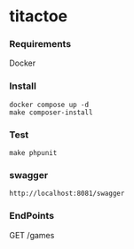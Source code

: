 # titactoe

### Requirements
Docker

### Install
```docker compose up -d```<br>
```make composer-install```

### Test
```make phpunit```

### swagger
```http://localhost:8081/swagger```

### EndPoints
GET /games